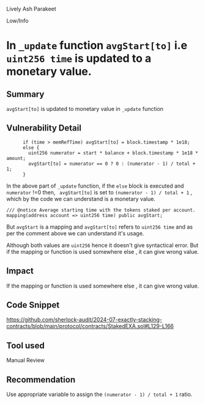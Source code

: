 Lively Ash Parakeet

Low/Info

# In `_update` function `avgStart[to]` i.e `uint256 time` is updated to a monetary value.

## Summary
`avgStart[to]` is updated to monetary value in `_update` function

## Vulnerability Detail
```solidity
      if (time > memRefTime) avgStart[to] = block.timestamp * 1e18;
      else {
        uint256 numerator = start * balance + block.timestamp * 1e18 * amount;
        avgStart[to] = numerator == 0 ? 0 : (numerator - 1) / total + 1;
      }
```
In the above part of `_update` function, if the `else` block is executed and `numerator` !=0 then, ` avgStart[to]` is set to `(numerator - 1) / total + 1` , which by the code we can understand is a monetary value. 

```solidity
/// @notice Average starting time with the tokens staked per account.
mapping(address account => uint256 time) public avgStart;
```
But `avgStart` is a mapping and `avgStart[to]` refers to `uint256 time` and as per the comment above we can understand it's usage.

Although both values are `uint256` hence it doesn't give syntactical error. But if the mapping or function is used somewhere else , it can give wrong value.


## Impact

If the mapping or function is used somewhere else , it can give wrong value.

## Code Snippet
https://github.com/sherlock-audit/2024-07-exactly-stacking-contracts/blob/main/protocol/contracts/StakedEXA.sol#L129-L166

## Tool used

Manual Review

## Recommendation
Use appropriate variable to assign the `(numerator - 1) / total + 1` ratio.